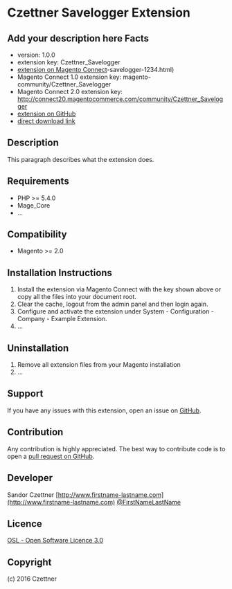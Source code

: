 Czettner Savelogger Extension
=====================
Add your description here
Facts
-----
- version: 1.0.0
- extension key: Czettner_Savelogger
- [extension on Magento Connect](http://www.magentocommerce.com/magento-connect/czettner)-savelogger-1234.html)
- Magento Connect 1.0 extension key: magento-community/Czettner_Savelogger
- Magento Connect 2.0 extension key: http://connect20.magentocommerce.com/community/Czettner_Savelogger
- [extension on GitHub](https://github.com/czettner/Czettner_Savelogger)
- [direct download link](http://connect.magentocommerce.com/community/get/Czettner_Savelogger-1.0.0.tgz)

Description
-----------
This paragraph describes what the extension does.

Requirements
------------
- PHP >= 5.4.0
- Mage_Core
- ...

Compatibility
-------------
- Magento >= 2.0

Installation Instructions
-------------------------
1. Install the extension via Magento Connect with the key shown above or copy all the files into your document root.
2. Clear the cache, logout from the admin panel and then login again.
3. Configure and activate the extension under System - Configuration - Company - Example Extension.
4. ...

Uninstallation
--------------
1. Remove all extension files from your Magento installation
2. ...

Support
-------
If you have any issues with this extension, open an issue on [GitHub](https://github.com/czettner/Czettner_Savelogger/issues).

Contribution
------------
Any contribution is highly appreciated. The best way to contribute code is to open a [pull request on GitHub](https://help.github.com/articles/using-pull-requests).

Developer
---------
Sandor Czettner
[http://www.firstname-lastname.com](http://www.firstname-lastname.com)
[@FirstNameLastName](https://twitter.com/FirstNameLastName)

Licence
-------
[OSL - Open Software Licence 3.0](http://opensource.org/licenses/osl-3.0.php)

Copyright
---------
(c) 2016 Czettner
